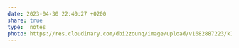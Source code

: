 ```yaml
---
date: 2023-04-30 22:40:27 +0200
share: true
type: _notes
photo: https://res.cloudinary.com/dbi2zounq/image/upload/v1682887223/k18huqokzvcsae2gatjf.jpg
---
```


